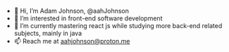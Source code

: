 - 👋 Hi, I’m Adam Johnson, @aahJohnson
- 👀 I’m interested in front-end software development
- 🌱 I’m currently mastering react js while studying more back-end related subjects, mainly in java
- 📫 Reach me at aahjohnson@proton.me

<!---
aahJohnson/aahJohnson is a ✨ special ✨ repository because its `README.md` (this file) appears on your GitHub profile.
You can click the Preview link to take a look at your changes.
--->
